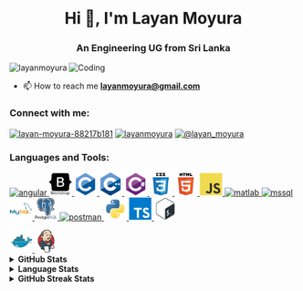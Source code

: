 <h1 align="center" style="animation: bounce 1s infinite;">Hi 👋, I'm Layan Moyura</h1>
<h3 align="center">An Engineering UG from Sri Lanka</h3>

<style>
  @keyframes bounce {
    0%, 20%, 50%, 80%, 100% {
      transform: translateY(0);
    }
    40% {
      transform: translateY(-10px);
    }
    60% {
      transform: translateY(-5px);
    }
  }
</style>

<img align="right" alt="Coding" width="400" src="https://www.bing.com/th/id/OGC.cd37fa49c983ac905df0016fd5b6a2ee?pid=1.7&rurl=https%3a%2f%2fmedia1.tenor.com%2fimages%2fcd37fa49c983ac905df0016fd5b6a2ee%2ftenor.gif%3fitemid%3d13165216&ehk=Szn3exzIoE0F6zOhWJ1exjRH0yvH08MZaIdxmi8iiDQ%3d"/>

<p align="left"> <img src="https://komarev.com/ghpvc/?username=layanmoyura&label=Profile%20views&color=0e75b6&style=flat" alt="layanmoyura" /> </p>

- 📫 How to reach me **layanmoyura@gmail.com**

<h3 align="left">Connect with me:</h3>
<p align="left">
<a href="https://linkedin.com/in/layan-moyura-88217b181" target="blank"><img align="center" src="https://raw.githubusercontent.com/rahuldkjain/github-profile-readme-generator/master/src/images/icons/Social/linked-in-alt.svg" alt="layan-moyura-88217b181" height="30" width="40" /></a>
<a href="https://fb.com/layanmoyura" target="blank"><img align="center" src="https://raw.githubusercontent.com/rahuldkjain/github-profile-readme-generator/master/src/images/icons/Social/facebook.svg" alt="layanmoyura" height="30" width="40" /></a>
<a href="https://www.hackerearth.com/@layan_moyura" target="blank"><img align="center" src="https://raw.githubusercontent.com/rahuldkjain/github-profile-readme-generator/master/src/images/icons/Social/hackerearth.svg" alt="@layan_moyura" height="30" width="40" /></a>
</p>

<h3 align="left">Languages and Tools:</h3>
<p align="left"> <a href="https://angular.io" target="_blank" rel="noreferrer"> <img src="https://angular.io/assets/images/logos/angular/angular.svg" alt="angular" width="40" height="40"/> </a> <a href="https://getbootstrap.com" target="_blank" rel="noreferrer"> <img src="https://raw.githubusercontent.com/devicons/devicon/master/icons/bootstrap/bootstrap-plain-wordmark.svg" alt="bootstrap" width="40" height="40"/> </a> <a href="https://www.cprogramming.com/" target="_blank" rel="noreferrer"> <img src="https://raw.githubusercontent.com/devicons/devicon/master/icons/c/c-original.svg" alt="c" width="40" height="40"/> </a> <a href="https://www.w3schools.com/cpp/" target="_blank" rel="noreferrer"> <img src="https://raw.githubusercontent.com/devicons/devicon/master/icons/cplusplus/cplusplus-original.svg" alt="cplusplus" width="40" height="40"/> </a> <a href="https://www.w3schools.com/cs/" target="_blank" rel="noreferrer"> <img src="https://raw.githubusercontent.com/devicons/devicon/master/icons/csharp/csharp-original.svg" alt="csharp" width="40" height="40"/> </a> <a href="https://www.w3schools.com/css/" target="_blank" rel="noreferrer"> <img src="https://raw.githubusercontent.com/devicons/devicon/master/icons/css3/css3-original-wordmark.svg" alt="css3" width="40" height="40"/> </a> <a href="https://www.w3.org/html/" target="_blank" rel="noreferrer"> <img src="https://raw.githubusercontent.com/devicons/devicon/master/icons/html5/html5-original-wordmark.svg" alt="html5" width="40" height="40"/> </a> <a href="https://developer.mozilla.org/en-US/docs/Web/JavaScript" target="_blank" rel="noreferrer"> <img src="https://raw.githubusercontent.com/devicons/devicon/master/icons/javascript/javascript-original.svg" alt="javascript" width="40" height="40"/> </a> <a href="https://www.mathworks.com/" target="_blank" rel="noreferrer"> <img src="https://upload.wikimedia.org/wikipedia/commons/2/21/Matlab_Logo.png" alt="matlab" width="40" height="40"/> </a> <a href="https://www.microsoft.com/en-us/sql-server" target="_blank" rel="noreferrer"> <img src="https://www.svgrepo.com/show/303229/microsoft-sql-server-logo.svg" alt="mssql" width="40" height="40"/> </a> <a href="https://www.mysql.com/" target="_blank" rel="noreferrer"> <img src="https://raw.githubusercontent.com/devicons/devicon/master/icons/mysql/mysql-original-wordmark.svg" alt="mysql" width="40" height="40"/> </a> <a href="https://www.postgresql.org" target="_blank" rel="noreferrer"> <img src="https://raw.githubusercontent.com/devicons/devicon/master/icons/postgresql/postgresql-original-wordmark.svg" alt="postgresql" width="40" height="40"/> </a> <a href="https://postman.com" target="_blank" rel="noreferrer"> <img src="https://www.vectorlogo.zone/logos/getpostman/getpostman-icon.svg" alt="postman" width="40" height="40"/> </a> <a href="https://www.python.org" target="_blank" rel="noreferrer"> <img src="https://raw.githubusercontent.com/devicons/devicon/master/icons/python/python-original.svg" alt="python" width="40" height="40"/> </a> <a href="https://www.typescriptlang.org/" target="_blank" rel="noreferrer"> <img src="https://raw.githubusercontent.com/devicons/devicon/master/icons/typescript/typescript-original.svg" alt="typescript" width="40" height="40"/> </a>
<a href="https://www.gnu.org/software/bash/" target="_blank" rel="noreferrer"> <img src="https://raw.githubusercontent.com/devicons/devicon/master/icons/bash/bash-original.svg" alt="bash" width="40" height="40"/> </a>
</p>
<a href="https://www.docker.com" target="_blank" rel="noreferrer"> <img src="https://raw.githubusercontent.com/devicons/devicon/master/icons/docker/docker-original.svg" alt="docker" width="40" height="40"/> </a>
<a href="https://jenkins.io" target="_blank" rel="noreferrer"> <img src="https://raw.githubusercontent.com/devicons/devicon/master/icons/jenkins/jenkins-original.svg" alt="jenkins" width="40" height="40"/> </a>

<details>
  <summary><strong>GitHub Stats</strong></summary>
  <p><img align="center" src="https://github-readme-stats.vercel.app/api?username=layanmoyura&show_icons=true&locale=en&theme=radical" alt="layanmoyura" /></p>
</details>

<details>
  <summary><strong>Language Stats</strong></summary>
  <p><img align="center" src="https://github-readme-stats.vercel.app/api/top-langs?username=layanmoyura&show_icons=true&locale=en&layout=compact&theme=radical" alt="layanmoyura" /></p>
</details>

<details>
  <summary><strong>GitHub Streak Stats</strong></summary>
  <p><img align="center" src="https://github-readme-streak-stats.herokuapp.com/?user=layanmoyura&theme=radical" alt="layanmoyura" /></p>
</details>
